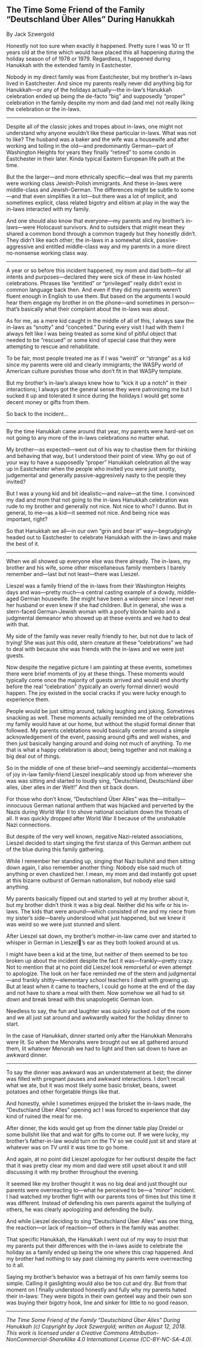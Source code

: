 ## The Time Some Friend of the Family “Deutschland Über Alles” During Hanukkah

By Jack Szwergold

Honestly not too sure when exactly it happened. Pretty sure I was 10 or 11 years old at the time which would have placed this all happening during the holiday season of of 1978 or 1979. Regardless, it happened during Hanukkah with the extended family in Eastchester.

Nobody in my direct family was from Eastchester, but my brother’s in-laws lived in Eastchester. And since my parents really never did anything big for Hanukkah—or any of the holidays actually—the in-law’s Hanukkah celebration ended up being the de-facto “big” and supposedly “proper” celebration in the family despite my mom and dad (and me) not really liking the celebration or the in-laws.

***

Despite all of the classic jokes and tropes about in-laws, one might not understand why anyone wouldn’t like these particular in-laws. What was not to like? The husband was a baker and the wife was a housewife and after working and toiling in the old—and predominantly German—part of Washington Heights for years they finally “retired” to some condo in Eastchester in their later. Kinda typical Eastern European life path at the time.

But the the larger—and more ethnically specific—deal was that my parents were working class Jewish-Polish immigrants. And these in-laws were middle-class and Jewish-German. The differences might be subtle to some—and that even simplifies it a lot—but there was a lot of implicit, and sometimes explicit, class related bigotry and elitism at play in the way the in-laws interacted with my family.

And one should also know that everyone—my parents and my brother’s in-laws—were Holocaust survivors. And to outsiders that might mean they shared a common bond through a common tragedy but they honestly didn’t. They didn’t like each other; the in-laws in a somewhat slick, passive-aggressive and entitled middle-class way and my parents in a more direct no-nonsense working class way.

***

A year or so before this incident happened, my mom and dad both—for all intents and purposes—declared they were sick of these in-law hosted celebrations. Phrases like “entitled” or “privileged” really didn’t exist in common language back then. And even if they did my parents weren’t fluent enough in English to use them. But based on the arguments I would hear them engage my brother in on the phone—and sometimes in person—that’s basically what their complaint about the in-laws was about.

As for me, as a mere kid caught in the middle of all of this, I always saw the in-laws as “snotty” and “conceited.” During every visit I had with them I always felt like I was being treated as some kind of pitiful object that needed to be “rescued” or some kind of special case that they were attempting to rescue and rehabilitate.

To be fair, most people treated me as if I was “weird” or “strange” as a kid since my parents were old and clearly immigrants; the WASPy world of American culture punishes those who don’t fit in that WASPy template.

But my brother’s in-law’s always knew how to “kick it up a notch” in their interactions; I always got the general sense they were patronizing me but I sucked it up and tolerated it since during the holidays I would get some decent money or gifts from them.

So back to the incident…

***

By the time Hanukkah came around that year, my parents were hard-set on not going to any more of the in-laws celebrations no matter what.

My brother—as expected—went out of his way to chastise them for thinking and behaving that way, but I understood their point of view. Why go out of your way to have a supposedly “proper” Hanukkah celebration all the way up in Eastchester when the people who invited you were just snotty, judgemental and generally passive-aggresively nasty to the people they invited?

But I was a young kid and bit idealistic—and naive—at the time. I convinced my dad and mom that not going to the in-laws Hanukkah celebration was rude to my brother and generally not nice. Not nice to who? I dunno. But in general, to me—as a kid—it seemed not nice. And being nice was important, right?

So that Hanukkah we all—in our own “grin and bear it” way—begrudgingly headed out to Eastchester to celebrate Hanukkah with the in-laws and make the best of it.

***

When we all showed up everyone else was there already. The in-laws, my brother and his wife, some other miscellaneous family members I barely remember and—last but not least—there was Lieszel.

Lieszel was a family friend of the in-laws from their Washington Heights days and was—pretty much—a central casting example of a dowdy, middle-aged German housewife. She might have been a widower since I never met her husband or even knew if she had children. But in general, she was a stern-faced German-Jewish woman with a poofy blonde hairdo and a judgmental demeanor who showed up at these events and we had to deal with that.

My side of the family was never really friendly to her, but not due to lack of trying! She was just this odd, stern creature at these “celebrations” we had to deal with because she was friends with the in-laws and we were just guests.

Now despite the negative picture I am painting at these events, sometimes there were brief moments of joy at these things. These moments would typically come once the majority of guests arrived and would end shortly before the real “celebration” (typically an overly formal dinner) would happen. The joy existed in the social cracks if you were lucky enough to experience them.

People would be just sitting around, talking laughing and joking. Sometimes snacking as well. These moments actually reminded me of the celebrations my family would have at our home, but without the stupid formal dinner that followed. My parents celebtations would basically center around a simple acknowledgement of the event, passing around gifts and well wishes, and then just basically hanging around and doing not much of anything. To me that is what a happy celebration is about; being together and not making a big deal out of things.

So in the middle of one of these brief—and seemingly accidental—moments of joy in-law family-friend Lieszel inexplicably stood up from wherever she was was sitting and started to loudly sing, “Deutschland, Deutschland über alles, über alles in der Welt!” And then sit back down.

For those who don’t know, “Deutschland Über Alles” was the—initially—innocuous German national anthem that was hijacked and perverted by the Nazis during World War II to shove national socialism down the throats of all. It was quickly dropped after World War II because of the unshakable Nazi connections.

But despite of the very well known, negative Nazi-related associations, Lieszel decided to start singing the first stanza of this German anthem out of the blue during this family gathering.

While I remember her standing up, singing that Nazi bullshit and then sitting down again, I also remember another thing: Nobody else said much of anything or even chastized her. I mean, my mom and dad instantly got upset at this bizarre outburst of German nationalism, but nobody else said anything.

My parents basically flipped out and started to yell at my brother about it, but my brother didn’t think it was a big deal. Neither did his wife or his in-laws. The kids that were around—which consisted of me and my niece from my sister’s side—barely understood what just happened, but we knew it was weird so we were just stunned and silent.

After Lieszel sat down, my brother’s mother-in-law came over and started to whisper in German in Lieszel’s ear as they both looked around at us.

I might have been a kid at the time, but neither of them seemed to be too broken up about the incident despite the fact it was—frankly—pretty crazy. Not to mention that at no point did Lieszel look remorseful or even attempt to apologize. The look on her face reminded me of the stern and judgmental—and frankly shitty—elementary school teachers I dealt with growing up. But at least when it came to teachers, I could go home at the end of the day and not have to share a meal with them. Now somehow we all had to sit down and break bread with this unapologetic German loon.

Needless to say, the fun and laughter was quickly sucked out of the room and we all just sat around and awkwardly waited for the holiday dinner to start.

In the case of Hanukkah, dinner started only after the Hanukkah Menorahs were lit. So when the Menorahs were brought out we all gathered around them, lit whatever Menorah we had to light and then sat down to have an awkward dinner.

***

To say the dinner was awkward was an understatement at best; the dinner was filled with pregnant pauses and awkward interactions. I don’t recall what we ate, but it was most likely some basic brisket, beans, sweet potatoes and other forgetable things like that.

And honestly, while I sometimes enjoyed the brisket the in-laws made, the “Deutschland Über Alles” opening act I was forced to experience that day kind of ruined the meal for me.

After dinner, the kids would get up from the dinner table play Dreidel or some bullshit like that and wait for gifts to come out. If we were lucky, my brother’s father-in-law would turn on the TV so we could just sit and stare at whatever was on TV until it was time to go home.

And again, at no point did Lieszel apologize for her outburst despite the fact that it was pretty clear my mom and dad were still upset about it and still discussing it with my brother throughout the evening.

It seemed like my brother thought it was no big deal and just thought our parents were overreacting to—what he perceived to be—a “minor” incident. I had watched my brother fight with our parents tons of times but this time it was different. Instead of defending his own parents against the bullying of others, he was clearly apologizing and defending the bully.

And while Lieszel deciding to sing “Deutschland Über Alles” was one thing, the reaction—or lack of reaction—of others in the family was another.

That specific Hanukkah, the Hanukkah I went out of my way to insist that my parents put their differences with the in-laws aside to celebrate the holiday as a family ended up being the one where this crap happened. And my brother had nothing to say past claiming my parents were overreacting to it all.

Saying my brother’s behavior was a betrayal of his own family seems too simple. Calling it gaslighting would also be too cut and dry. But from that moment on I finally understood honestly and fully why my parents hated their in-laws: They were bigots in their own genteel way and their own son was buying their bigotry hook, line and sinker for little to no good reason.

***

*The Time Some Friend of the Family “Deutschland Über Alles” During Hanukkah (c) Copyright by Jack Szwergold; written on August 12, 2018. This work is licensed under a Creative Commons Attribution-NonCommercial-ShareAlike 4.0 International License (CC-BY-NC-SA-4.0).*